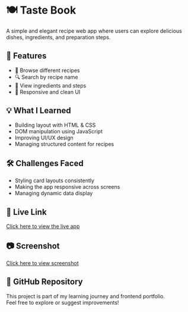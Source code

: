# 🍽️ Taste Book

A simple and elegant recipe web app where users can explore delicious dishes, ingredients, and preparation steps.


## 📌 Features

- 🥘 Browse different recipes
- 🔍 Search by recipe name
- 📄 View ingredients and steps
- 🎨 Responsive and clean UI


## 💡 What I Learned

- Building layout with HTML & CSS  
- DOM manipulation using JavaScript  
- Improving UI/UX design  
- Managing structured content for recipes  


## 🛠️ Challenges Faced

- Styling card layouts consistently  
- Making the app responsive across screens  
- Managing dynamic data display  


## 🔗 Live Link  
[Click here to view the live app]( https://reethuperiyasamy.github.io/Project-1-TASTE-BOOK/)

## 📷 Screenshot  
[Click here to view screenshot](Screenshot.png)


## 📁 GitHub Repository  
This project is part of my learning journey and frontend portfolio.  
Feel free to explore or suggest improvements!


